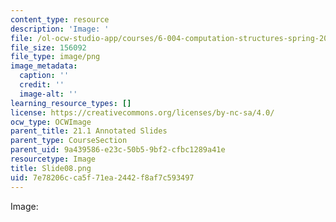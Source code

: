 ```yaml
---
content_type: resource
description: 'Image: '
file: /ol-ocw-studio-app/courses/6-004-computation-structures-spring-2017/7e78206cca5f71ea2442f8af7c593497_Slide08.png
file_size: 156092
file_type: image/png
image_metadata:
  caption: ''
  credit: ''
  image-alt: ''
learning_resource_types: []
license: https://creativecommons.org/licenses/by-nc-sa/4.0/
ocw_type: OCWImage
parent_title: 21.1 Annotated Slides
parent_type: CourseSection
parent_uid: 9a439586-e23c-50b5-9bf2-cfbc1289a41e
resourcetype: Image
title: Slide08.png
uid: 7e78206c-ca5f-71ea-2442-f8af7c593497
---
```

Image: 